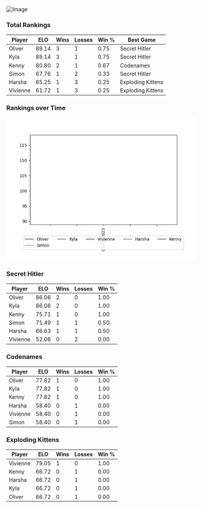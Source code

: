 
![Image](https://media.architecturaldigest.com/photos/618036966ba9675f212cc805/16:9/w_2560%2Cc_limit/SquidGame_Season1_Episode1_00_44_44_16.jpg)

### Total Rankings

| Player | ELO | Wins | Losses | Win % | Best Game |
| --- | --- | --- | --- | --- | --- |
| Oliver | 89.14 | 3 | 1 | 0.75 | Secret Hitler |
| Kyla | 89.14 | 3 | 1 | 0.75 | Secret Hitler |
| Kenny | 80.80 | 2 | 1 | 0.67 | Codenames |
| Simon | 67.76 | 1 | 2 | 0.33 | Secret Hitler |
| Harsha | 65.25 | 1 | 3 | 0.25 | Exploding Kittens |
| Vivienne | 61.72 | 1 | 3 | 0.25 | Exploding Kittens |

### Rankings over Time
![Image](rankings.png)

### Secret Hitler

| Player | ELO | Wins | Losses | Win % |
| --- | --- | --- | --- | --- |
| Oliver | 86.06  | 2 | 0 | 1.00 |
| Kyla | 86.06  | 2 | 0 | 1.00 |
| Kenny | 75.71  | 1 | 0 | 1.00 |
| Simon | 71.49  | 1 | 1 | 0.50 |
| Harsha | 66.63  | 1 | 1 | 0.50 |
| Vivienne | 52.06  | 0 | 2 | 0.00 |

### Codenames

| Player | ELO | Wins | Losses | Win % |
| --- | --- | --- | --- | --- |
| Oliver | 77.82  | 1 | 0 | 1.00 |
| Kyla | 77.82  | 1 | 0 | 1.00 |
| Kenny | 77.82  | 1 | 0 | 1.00 |
| Harsha | 58.40  | 0 | 1 | 0.00 |
| Vivienne | 58.40  | 0 | 1 | 0.00 |
| Simon | 58.40  | 0 | 1 | 0.00 |

### Exploding Kittens

| Player | ELO | Wins | Losses | Win % |
| --- | --- | --- | --- | --- |
| Vivienne | 79.05  | 1 | 0 | 1.00 |
| Kenny | 66.72  | 0 | 1 | 0.00 |
| Harsha | 66.72  | 0 | 1 | 0.00 |
| Kyla | 66.72  | 0 | 1 | 0.00 |
| Oliver | 66.72  | 0 | 1 | 0.00 |